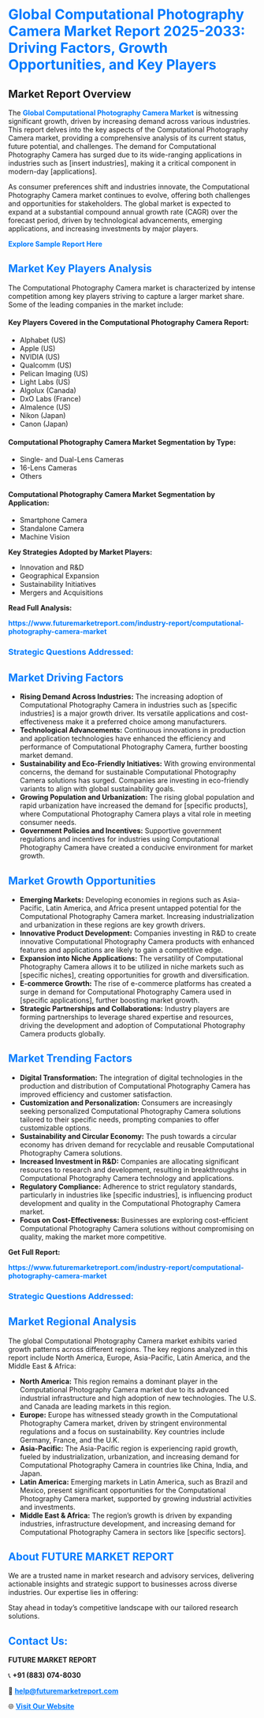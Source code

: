 <h1 style="color: #007BFF;">Global Computational Photography Camera Market Report 2025-2033: Driving Factors, Growth Opportunities, and Key Players</h1>

<section id="overview">
<h2>Market Report Overview</h2>
<p>The <a href="https://www.futuremarketreport.com/industry-report/computational-photography-camera-market" style="color: #007BFF; text-decoration: none;"><strong>Global Computational Photography Camera Market</strong></a> is witnessing significant growth, driven by increasing demand across various industries. This report delves into the key aspects of the Computational Photography Camera market, providing a comprehensive analysis of its current status, future potential, and challenges. The demand for Computational Photography Camera has surged due to its wide-ranging applications in industries such as [insert industries], making it a critical component in modern-day [applications].</p>
<p>As consumer preferences shift and industries innovate, the Computational Photography Camera market continues to evolve, offering both challenges and opportunities for stakeholders. The global market is expected to expand at a substantial compound annual growth rate (CAGR) over the forecast period, driven by technological advancements, emerging applications, and increasing investments by major players.</p>
</section>

<section id="overview">
<p><a href="https://www.futuremarketreport.com/request-sample/reportId=54185" style="color: #007BFF; text-decoration: none;"><strong>Explore Sample Report Here</strong></a></p>
</section>

<section id="key-players">
<h2 style="color: #007BFF;">Market Key Players Analysis</h2>
<p>The Computational Photography Camera market is characterized by intense competition among key players striving to capture a larger market share. Some of the leading companies in the market include:</p>
<h4>Key Players Covered in the Computational Photography Camera Report:</h4>
<ul><li>Alphabet (US)</li><li>Apple (US)</li><li>NVIDIA (US)</li><li>Qualcomm (US)</li><li>Pelican Imaging (US)</li><li>Light Labs (US)</li><li>Algolux (Canada)</li><li>DxO Labs (France)</li><li>Almalence (US)</li><li>Nikon (Japan)</li><li>Canon (Japan)</li></ul>
<h4>Computational Photography Camera Market Segmentation by Type:</h4>
<ul><li>Single- and Dual-Lens Cameras</li><li>16-Lens Cameras</li><li>Others</li></ul>

<h4>Computational Photography Camera Market Segmentation by Application:</h4>
<ul><li>Smartphone Camera</li><li>Standalone Camera</li><li>Machine Vision</li></ul>
<p><strong>Key Strategies Adopted by Market Players:</strong></p>
<ul>
<li>Innovation and R&D</li>
<li>Geographical Expansion</li>
<li>Sustainability Initiatives</li>
<li>Mergers and Acquisitions</li>
</ul>
</section>

<section>
<p><strong>Read Full Analysis: </strong></p><a href="https://www.futuremarketreport.com/industry-report/computational-photography-camera-market" style="color: #007BFF; text-decoration: none;"><strong>https://www.futuremarketreport.com/industry-report/computational-photography-camera-market</strong></a>
<h3 style="color: #007BFF;">Strategic Questions Addressed:</h3>
</section>

<section id="driving-factors">
<h2 style="color: #007BFF;">Market Driving Factors</h2>
<ul>
<li><strong>Rising Demand Across Industries:</strong> The increasing adoption of Computational Photography Camera in industries such as [specific industries] is a major growth driver. Its versatile applications and cost-effectiveness make it a preferred choice among manufacturers.</li>
<li><strong>Technological Advancements:</strong> Continuous innovations in production and application technologies have enhanced the efficiency and performance of Computational Photography Camera, further boosting market demand.</li>
<li><strong>Sustainability and Eco-Friendly Initiatives:</strong> With growing environmental concerns, the demand for sustainable Computational Photography Camera solutions has surged. Companies are investing in eco-friendly variants to align with global sustainability goals.</li>
<li><strong>Growing Population and Urbanization:</strong> The rising global population and rapid urbanization have increased the demand for [specific products], where Computational Photography Camera plays a vital role in meeting consumer needs.</li>
<li><strong>Government Policies and Incentives:</strong> Supportive government regulations and incentives for industries using Computational Photography Camera have created a conducive environment for market growth.</li>
</ul>
</section>

<section id="growth-opportunities">
<h2 style="color: #007BFF;">Market Growth Opportunities</h2>
<ul>
<li><strong>Emerging Markets:</strong> Developing economies in regions such as Asia-Pacific, Latin America, and Africa present untapped potential for the Computational Photography Camera market. Increasing industrialization and urbanization in these regions are key growth drivers.</li>
<li><strong>Innovative Product Development:</strong> Companies investing in R&D to create innovative Computational Photography Camera products with enhanced features and applications are likely to gain a competitive edge.</li>
<li><strong>Expansion into Niche Applications:</strong> The versatility of Computational Photography Camera allows it to be utilized in niche markets such as [specific niches], creating opportunities for growth and diversification.</li>
<li><strong>E-commerce Growth:</strong> The rise of e-commerce platforms has created a surge in demand for Computational Photography Camera used in [specific applications], further boosting market growth.</li>
<li><strong>Strategic Partnerships and Collaborations:</strong> Industry players are forming partnerships to leverage shared expertise and resources, driving the development and adoption of Computational Photography Camera products globally.</li>
</ul>
</section>

<section id="trending-factors">
<h2 style="color: #007BFF;">Market Trending Factors</h2>
<ul>
<li><strong>Digital Transformation:</strong> The integration of digital technologies in the production and distribution of Computational Photography Camera has improved efficiency and customer satisfaction.</li>
<li><strong>Customization and Personalization:</strong> Consumers are increasingly seeking personalized Computational Photography Camera solutions tailored to their specific needs, prompting companies to offer customizable options.</li>
<li><strong>Sustainability and Circular Economy:</strong> The push towards a circular economy has driven demand for recyclable and reusable Computational Photography Camera solutions.</li>
<li><strong>Increased Investment in R&D:</strong> Companies are allocating significant resources to research and development, resulting in breakthroughs in Computational Photography Camera technology and applications.</li>
<li><strong>Regulatory Compliance:</strong> Adherence to strict regulatory standards, particularly in industries like [specific industries], is influencing product development and quality in the Computational Photography Camera market.</li>
<li><strong>Focus on Cost-Effectiveness:</strong> Businesses are exploring cost-efficient Computational Photography Camera solutions without compromising on quality, making the market more competitive.</li>
</ul>
</section>

<section>
<p><strong>Get Full Report: </strong></p><a href="https://www.futuremarketreport.com/industry-report/computational-photography-camera-market" style="color: #007BFF; text-decoration: none;"><strong>https://www.futuremarketreport.com/industry-report/computational-photography-camera-market</strong></a>
<h3 style="color: #007BFF;">Strategic Questions Addressed:</h3>
</section>


<section id="regional-analysis">
<h2 style="color: #007BFF;">Market Regional Analysis</h2>
<p>The global Computational Photography Camera market exhibits varied growth patterns across different regions. The key regions analyzed in this report include North America, Europe, Asia-Pacific, Latin America, and the Middle East & Africa:</p>
<ul>
<li><strong>North America:</strong> This region remains a dominant player in the Computational Photography Camera market due to its advanced industrial infrastructure and high adoption of new technologies. The U.S. and Canada are leading markets in this region.</li>
<li><strong>Europe:</strong> Europe has witnessed steady growth in the Computational Photography Camera market, driven by stringent environmental regulations and a focus on sustainability. Key countries include Germany, France, and the U.K.</li>
<li><strong>Asia-Pacific:</strong> The Asia-Pacific region is experiencing rapid growth, fueled by industrialization, urbanization, and increasing demand for Computational Photography Camera in countries like China, India, and Japan.</li>
<li><strong>Latin America:</strong> Emerging markets in Latin America, such as Brazil and Mexico, present significant opportunities for the Computational Photography Camera market, supported by growing industrial activities and investments.</li>
<li><strong>Middle East & Africa:</strong> The region’s growth is driven by expanding industries, infrastructure development, and increasing demand for Computational Photography Camera in sectors like [specific sectors].</li>
</ul>
</section>

<footer>
<h2 style="color: #007BFF;">About FUTURE MARKET REPORT</h2>
<p>We are a trusted name in market research and advisory services, delivering actionable insights and strategic support to businesses across diverse industries. Our expertise lies in offering:</p>

<p>Stay ahead in today’s competitive landscape with our tailored research solutions.</p>

<h2 style="color: #007BFF;">Contact Us:</h2>
<p><strong>FUTURE MARKET REPORT</strong></p>
<p>📞 <strong>+91 (883) 074-8030</strong></p>
<p>📧 <strong><a href="mailto:help@futuremarketreport.com" style="color: #007BFF;">help@futuremarketreport.com</a></strong></p>
<p>🌐 <strong><a href="https://www.futuremarketreport.com/" style="color: #007BFF;">Visit Our Website</a></strong></p>
</footer>